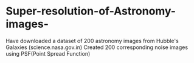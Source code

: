 # Super-resolution-of-Astronomy-images-

Have downloaded a dataset of 200 astronomy images from Hubble's Galaxies (science.nasa.gov.in) 
Created 200 corresponding noise images using PSF(Point Spread Function)
